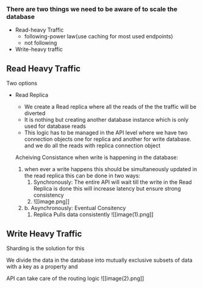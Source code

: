 ### There are two things we need to be aware of to scale the database

- Read-heavy Traffic
    - following-power law(use caching for most used endpoints)
    - not following
- Write-heavy traffic

## Read Heavy Traffic

Two options

- Read Replica
    
    - We create a Read replica where all the reads of the the traffic will be diverted
    - It is nothing but creating another database instance which is only used for database reads
    - This logic has to be managed in the API level where we have two connection objects one for replica and another for write database. and we do all the reads with replica connection object
    
    Acheiving Consistance when write is happening in the database:
    
    1. when ever a write happens this should be simultaneously updated in the read replica this can be done in two ways:
        1. Synchronously: The entire API will wait till the write in the Read Replica is done this will increase latency but ensure strong consistency
        2. ![[image.png]]
	1. b. Asynchronously: Eventual Consitency
		1. Replica Pulls data consistently
			![[image(1).png]]

## Write Heavy Traffic

Sharding is the solution for this

We divide the data in the database into mutually exclusive subsets of data with a key as a property and

API can take care of the routing logic
![[image(2).png]]